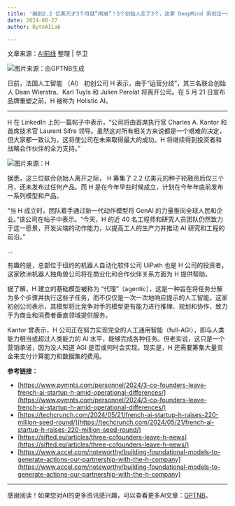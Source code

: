 ```yaml
---
title: '融到2.2 亿美元才3个月就“闹崩”！5个创始人走了3个，这家 DeepMind 系创企一款AI产品都还没发！'
date: 2024-08-27
author: ByteAILab

---
```


文章来源：[AI前线](https://mp.weixin.qq.com/s/P3-1mXDnpCY7Vay1an0fVQ)
整理 | 华卫	

![图片来源：由GPTNB生成](http://www.jesonc.com/upload/3B33CB85B496C0CB6FBA4C2BD79320AD/1724657925761/FjwrmnqtETEpjsJaA8K3E8pir8d5.png)

日前，法国人工智能 （AI） 初创公司 H 表示，由于“运营分歧”，其三名联合创始人 Daan Wierstra、Karl Tuyls 和 Julien Perolat 将离开公司。在 5 月 21 日宣布品牌重塑之前，H 被称为 Holistic AI。

---


H 在 LinkedIn 上的一篇帖子中表示，“公司将由首席执行官 Charles A. Kantor 和首席技术官 Laurent Sifre 领导。虽然这对所有相关方来说都是一个艰难的决定，但大家都一致认为，这将使公司在未来取得最大的成功。H 将继续得到投资者和战略合作伙伴的全力支持。”

![图片来源：H](http://www.jesonc.com/FmN3T4L7PxLezzBpivKzi_lw5dah)

据悉，这三位联合创始人离开之际， H 筹集了 2.2 亿美元的种子轮融资后仅三个月，还未发布过任何产品。而 H 是在今年早些时候成立，计划在今年年底前发布一系列模型和产品。

“当 H 成立时，团队着手通过新一代动作模型将 GenAI 的力量推向全球人民和企业。”该公司在帖子中表示。“今天，H 的近 40 名工程师和研究人员团队仍然致力于这一愿景，开发尖端的动作能力，以提高工人的生产力并推动 AI 研究和工程的前沿。”

...

有趣的是，总部位于纽约的机器人自动化软件公司 UiPath 也是 H 公司的投资者，这家欧洲机器人独角兽公司将在商业化和合作伙伴关系方面为 H 提供帮助。

据了解，H 建立的基础模型被称为 “代理”（agentic），这是一种旨在将任务分解为多个步骤并执行这些子任务，而不仅仅是一次一次地响应提示的人工智能。这家初创公司表示，其模型将比竞争对手的模型更有能力进行推理、规划和协作，致力于为商业和消费者垂直领域提供服务。

Kantor 曾表示，H 公司正在努力实现完全的人工通用智能（full-AGI），即与人类能力相当或超过人类能力的 AI 水平，能够完成各种任务。但老实说，这只是一个营销承诺，因为没人知道 AGI 是否或何时会实现。现实是，H 还需要筹集大量资金来支付计算能力和数据集的费用。

**参考链接：**

- [https://www.pymnts.com/personnel/2024/3-co-founders-leave-french-ai-startup-h-amid-operational-differences/](https://www.pymnts.com/personnel/2024/3-co-founders-leave-french-ai-startup-h-amid-operational-differences/)
- [https://techcrunch.com/2024/05/21/french-ai-startup-h-raises-220-million-seed-round/](https://techcrunch.com/2024/05/21/french-ai-startup-h-raises-220-million-seed-round/)
- [https://sifted.eu/articles/three-cofounders-leave-h-news](https://sifted.eu/articles/three-cofounders-leave-h-news/)
- [https://www.accel.com/noteworthy/building-foundational-models-to-generate-actions-our-partnership-with-the-h-company](https://www.accel.com/noteworthy/building-foundational-models-to-generate-actions-our-partnership-with-the-h-company)
---
感谢阅读！如果您对AI的更多资讯感兴趣，可以查看更多AI文章：[GPTNB](https://gptnb.com)。